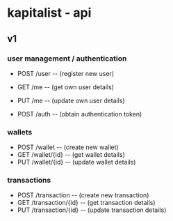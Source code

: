# kapitalist - api

## v1

### user management / authentication
- POST /user  -- (register new user)
- GET /me -- (get own user details)
- PUT /me -- (update own user details)

- POST /auth  -- (obtain authentication token)

### wallets
- POST /wallet -- (create new wallet)
- GET /wallet/{id} -- (get wallet details)
- PUT /wallet/{id} -- (update wallet details)

### transactions
- POST /transaction -- (create new transaction)
- GET /transaction/{id} -- (get transaction details)
- PUT /transaction/{id} -- (update transaction details)
